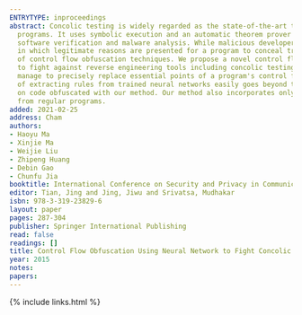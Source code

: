 ```yaml
---
ENTRYTYPE: inproceedings
abstract: Concolic testing is widely regarded as the state-of-the-art technique in dynamic discovering and analyzing trigger-based behavior in software
  programs. It uses symbolic execution and an automatic theorem prover to generate new concrete test cases to maximize code coverage for scenarios like
  software verification and malware analysis. While malicious developers usually try their best to hide malicious executions, there are also circumstances
  in which legitimate reasons are presented for a program to conceal trigger-based conditions and the corresponding behavior, which leads to the demand
  of control flow obfuscation techniques. We propose a novel control flow obfuscation design based on the incomprehensibility of artificial neural networks
  to fight against reverse engineering tools including concolic testing. By training neural networks to simulate conditional behaviors of a program, we
  manage to precisely replace essential points of a program's control flow with neural network computations. Evaluations show that since the complexity
  of extracting rules from trained neural networks easily goes beyond the capability of program analysis tools, it is infeasible to apply concolic testing
  on code obfuscated with our method. Our method also incorporates only basic integer operations and simple loops, thus can be hard to be distinguished
  from regular programs.
added: 2021-02-25
address: Cham
authors:
- Haoyu Ma
- Xinjie Ma
- Weijie Liu
- Zhipeng Huang
- Debin Gao
- Chunfu Jia
booktitle: International Conference on Security and Privacy in Communication Networks
editor: Tian, Jing and Jing, Jiwu and Srivatsa, Mudhakar
isbn: 978-3-319-23829-6
layout: paper
pages: 287-304
publisher: Springer International Publishing
read: false
readings: []
title: Control Flow Obfuscation Using Neural Network to Fight Concolic Testing
year: 2015
notes:
papers:
---
```

{% include links.html %}

